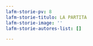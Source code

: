 ```yaml
---
lafm-storie-pv: 8
lafm-storie-titulo: LA PARTITA
lafm-storie-image: ''
lafm-storie-autores-list: []

---
```

